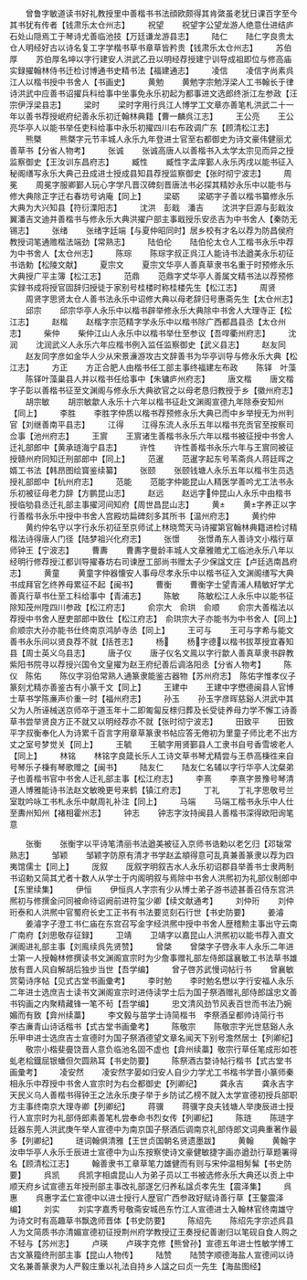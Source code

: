 <!-- { "loadSidebar": true } -->
　　曾鲁字敏道读书好礼教授里中善楷书书法顔欧颇得其肯綮虽老犹日课百字至今其书犹有传者【钱肃乐太仓州志】
　　祝望
　　祝望字公望龙游人绝意仕进结庐石处山隠焉工于琴诗尤善临池技【万廷谦龙游县志】
　　陆仁
　　陆仁字良贵太仓人明经好古以诗名复工字学楷书草书章草皆矜贵【钱肃乐太仓州志】
　　苏伯厚
　　苏伯厚名坤以字行建安人洪武乙丑以明经荐授建宁训导成祖即位与修高庙实録擢翰林侍书迁检讨博通书史精书法【福建通志】
　　凌信
　　凌信字尚素呉江人以楷书授中书舍人【书画史】
　　黄勉
　　黄勉字宗勉浮梁人工书翰长于律诗洪武中应善书诏擢兵科给事中坐事免永乐初起为都事进文选郎终浙江左参政【汪宗伊浮梁县志】
　　梁时
　　梁时字用行呉江人博学工文章亦善笔札洪武二十一年以善书荐授岷府纪善永乐初迁翰林典籍【曹一麟呉江志】
　　王公亮
　　王公亮华亭人以能书举任吏科给事中永乐初擢四川右布政调广东【顾清松江志】
　　熊槩
　　熊槩字元节丰城人永乐九年登进士官至右都御史为诗文豪伟健丽尤善草书【分省人物考】
　　张诚
　　张诚高唐人以善楷书入太学太宗见而异之授监察御史【王汝训东昌府志】
　　臧性
　　臧性字孟庠鄞人永乐丙戌以能书征入秘阁缮写永乐大典己丑成进士授成县知县荐授监察御史【张时彻宁波志】
　　周冕
　　周冕字服卿鄞人玩心字学凡晋汉碑刻晋唐法书必探其精妙永乐中以能书与修大典除正字迁右春坊号讷庵【同上】
　　梁砺
　　梁砺字子善以楷书纂修永乐大典为大兴知县【符衍溧阳志】
　　沈洪　彭戢　潘吉
　　沈洪字巨源与彭戢汝翼潘吉文迪并善楷书与修永乐大典洪擢户部主事戢授乐安丞吉为中书舍人【秦防无锡志】
　　张绪
　　张绪字廷端【与夏仲昭同时】居乡校有才名以荐为防昌侯府教授词笔通赡楷法端劲【常熟志】
　　陆伯伦
　　陆伯伦太仓人工楷书永乐中荐为中书舍人【太仓州志】
　　陈琮
　　陈琮字叔正呉江人能诗书法遒美永乐初征书诰勅【松陵文献】
　　夏宗文
　　夏宗文华亭人善真草隶书名重于时预修永乐大典授广平主簿【松江志】
　　范鼎
　　范鼎字文华亭人善属文精书法以荐预修实録书成将授官固辞归授徒于家别号桂楼时称桂楼先生【松江志】
　　周贤
　　周贤字思贤太仓人善书法永乐中诏修大典以母老辞归号惠斋先生【太仓州志】
　　邱宗
　　邱宗华亭人永乐中以楷书辟举修永乐大典除中书舍人大理寺正【松江志】
　　赵楷
　　赵楷字宗范精字学永乐中以楷书除广西都昌县丞【太仓州志】
　　柴仲
　　柴仲江山人永乐中以楷书举仕至参议【吾哻衢州府志】
　　沈润
　　沈润武义人永乐六年应楷书例入监任监察御史【武义县志】
　　赵友同
　　赵友同字彦如金华人少从宋景濓游攻古文辞善书为华亭训导与修永乐大典【松江志】
　　方正
　　方正合肥人由楷书任工部主事终福建左布政
　　陈铎　叶藻
　　陈铎叶藻巢县人并以楷书任给事中【朱镛庐州府志】
　　唐文楷
　　唐文楷字子彰以善楷书征至文渊阁与修永乐大典欲官之以母老恳归教授于乡【徽州府志】
　　胡宗敏
　　胡宗敏歙人永乐十六年以楷书征赴文渊阁宣德九年除泰安知州【同上】
　　李胜
　　李胜字仲质以楷书荐预修永乐大典已而中乡举授无为州判官【刘继善南平县志】
　　江得
　　江得东流人永乐五年以楷书充贡官至按察司佥事【池州府志】
　　王賔
　　王賔诸生善楷书永乐六年以楷书被征授中书舍人迁礼部郎中【黄承琏海宁县志】
　　许性
　　许性善楷书永乐六年与王賔同被征授赣州府同知迁刑部郎中【同上】
　　范暹
　　范暹字起东号苇斋呉人蒋廷晖之婿工书法【韩昂图绘寳鉴续纂】
　　张颐
　　张颐钱塘人永乐五年以楷书生员选授礼部郎中【杭州府志】
　　范能
　　范能字仲能昆山人精医学善吟尤工法书永乐初被征母老力辞【方鹏昆山志】
　　赵远
　　赵远字仲昆山人永乐中由楷书授临劬县丞迁礼部主事擢河间知府【周世昌昆山志】
　　黄
　　黄字养正以字行善楷书永乐中授中书舍人宫殿坊扁碑刻多其所书【温州府志】
　　黄约仲
　　黄约仲名守以字行永乐初征至京师试上林晓莺天马诗擢第官翰林典籍进检讨精楷法诗得唐人门径【陆梦祖兴化府志】
　　张憬
　　张憬甬东人善诗文小楷行草师钟王【宁波志】
　　曹夀
　　曹夀字曼龄丰城人文章雅赡尤工临池永乐八年以经明行修荐授江都训导擢春坊右司谏歴工部尚书赠太子少保諡文庄【卢廷选南昌府志】
　　黄童
　　黄童字仲器懐安人事母尽孝永乐中以楷书征入文渊阁缮写大典书成拜官乞终养母累征不起【闽书】
　　曹衡
　　曹衡字士望青浦人精敏好学尤善真行草书仕至工科给事中【青浦志】
　　陈敏
　　陈敏松江人永乐中以能书征除知茂州陞四川参政【松江府志】
　　俞宗大　俞珙　俞顺
　　俞宗大善楷法以荐授中书舍人歴吏部郎中致仕【松江府志】　俞珙宗大子亦能书为中书舍人【同上】　俞顺宗大孙亦能书仕终南京鸿胪寺丞【同上】
　　王可与
　　王可与字希与能文善书永乐间以贤良荐不就【括苍志】
　　杨
　　杨字德以楷书拔萃授宜春知县【周士英义乌县志】
　　唐子仪
　　唐子仪名文鳯以字行歙人善真草隶书辟教紫阳书院寻以荐授兴国令文皇擢为赵王府纪善后调洛阳丞【分省人物考】
　　陈仪　陈佑
　　陈仪字羽伯常熟人通篆隶能鉴古器物【苏州府志】　陈佑字惟孝仪子篆刻尤精亦善鉴古有小篆千文【同上】
　　王建中
　　王建中字懋德闽县人官博士草书学陈亷声价重一时【福州府志】
　　孙玉
　　孙玉字彦晖慈谿人洪武中其父为人所诬械送京师卒于道玉年十二即匍匐反榇归葬及长受徒养母力学不懈工诗善草书尝举贤良方正不就又以明经荐亦不就【张时彻宁波志】
　　田致平
　　田致平字叔衡奉化人为诗累千百言字用章草篆隶书帖应答无倦初为里童子师比老不出方丈之室号梦觉关【同上】
　　王毓
　　王毓字用贤鄞县人工隶书自号香雪坡老人【同上】
　　林铭
　　林铭字良箴长乐人工诗文草书琴尤精尝与王恭高棅徃来自号琴乐子棅有琴歌赠之【闽书】
　　陆友仁
　　陆友仁名辅以字行华亭人沈粲弟子也善楷书官中书舍人迁礼部主事【松江府志】
　　李熹
　　李熹字景豫号琴清道人博雅能诗书法赵文敏晚更号来鹤【镇江府志】
　　丁礼
　　丁礼字思敬号兰室耽吟咏工书札永乐中献周礼补注【同上】
　　马端
　　马端工楷书永乐中人仕至夀州知州【褚相霍州志】
　　钟志
　　钟志字汝持闽县人善楷书深得欧阳询笔意

　　张衡
　　张衡字以平诗笔清丽书法遒美被征入京师书诰勅以老乞归【邓韨常熟志】
　　邹颖
　　邹颖字防原有清才书学赵孟頫得意可乱真兼善篆隶以荐为四夷馆儒士【同上】
　　厐叙
　　厐叙字明叙吉水人永乐初诏郡县举善书士隶两制书诏勅又简其尤者十数人从学士于内阁明叙与焉除中书舍人洪熈初为礼部仪制郎中【东里续集】
　　伊恒
　　伊恒呉人字宗有少从博士弟子游书迹甚善召侍东宫洪熈初与修撰金问同被命待诏阙前进符玺少卿【续文献通考】
　　刘仲珩
　　刘仲珩泰和人洪熈中官蜀府长史工正书有书法要览刻石行世【书史防要】
　　姜濬
　　姜濬字子澄工书仁庙在东宫召写金字经洪熈中授中书舍人歴稽勲主事出守云南广南府【刘思敬存征録】
　　卫靖
　　卫靖字以嘉昆山人洪熈初以能书荐入直文渊阁进礼部主事【刘鳯续呉先贤赞】
　　曾棨
　　曾棨字子啓永丰人永乐二年进士第一人授翰林修撰读书文渊阁宣宗时为少詹事赠礼部左侍郎諡襄敏工书法草书雄放有晋人风自解胡后独步当世【吾学编】
　　曾子啓苏武慢词帖行书
　　曾襄敏赏菊诗序帖【见式古堂书画彚考】
　　李时勉
　　李时勉名懋以字行安福人永乐二年进士选庶吉士读书文渊阁宣宗时进侍读学士后为国子祭酒赠礼部侍郎諡忠文善书钩画之内聚精藏锋一笔不茍【吾学编】
　　忠文清风劲节风表百世而书法乃婉媚而有致【弇州续藁】
　　李文毅与苗学士诗简楷书　李祭酒呈都帅诗简行书　李古亷青山诗话楷书【式古堂书画彚考】
　　陈敬宗
　　陈敬宗字光世慈谿人永乐甲申进士选庶吉士宣德时为国子祭酒德望文章名闻天下别号澹然居士【列卿纪】
　　敬宗小楷斐亹饶晋人意负临池名固不虚也【弇州续藁】敬宗行草任笔成形如苍虬老桧鐡屈银蟠但欠圆熟耳【书史防要】
　　陈祭酒古婺诗帖行楷书【式古堂书画彚考】
　　凌安然
　　凌安然字晏如归安人自少力学尤工书楷书学晋小篆师秦相永乐中荐授中书舍人宣宗时为右佥都御史【列卿纪】
　　龚永吉
　　龚永吉字天民义乌人善楷书得钟王之法永乐庚子举于乡防试乙榜不就入太学宣德初授兵部职方主事终南京大理寺卿【列卿纪】
　　蒋骥
　　蒋骥字良夫钱塘人举庚辰进士授行人宣宗时为礼部侍郎素善笔札尝奉命书烈女传【列卿纪】
　　陈琏
　　陈琏字廷器东莞人洪武庚午举人宣德中为南京国子祭酒后调南京礼部侍郎文词典重著作最多【列卿纪】
　　琏词翰俱清雅【王世贞国朝名贤遗墨跋】
　　黄翰
　　黄翰字汝申华亭人永乐壬辰进士宣德中为山东按察使诗文豪健敏捷字画亦遒劲行草题署得名【顾清松江志】
　　翰善隶书工章草笔力雄健而有则与宋仲温相髣髴【书史防要】
　　呉凯
　　呉凯字相虞昆山人为弟子员以工书被选修永乐大典还以贡上中顺天府乡试宣德五年授刑部主事改礼部遂乞归养私諡贞孝先生【震泽集】
　　呉惠
　　呉惠字孟仁宣德中以进士授行人歴官广西参政好赋诗善行草【王鏊震泽编】
　　刘实
　　刘实字嘉秀号敬斋安城邑东竹江人宣德进士入翰林官终南雄守为诗文时有高趣草书飘逸师晋体【书史防要】
　　陈绍先
　　陈绍先字宗述呉县人为文简质书亦清媚宣德初征授荆州府学教授辽王奏授纪善谢归以笔砚自食人购之不轻与【苏州志】
　　卢瑛
　　卢瑛字克修【熊曾孙】宣德五年进士性敏学博工古文篆籀终刑部主事【昆山人物传】
　　陆赞
　　陆赞字顺德海盐人宣德间以诗文名兼善篆隶为人严毅庄重以礼法自持乡人諡之曰贞一先生【海盐图经】
